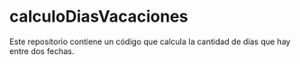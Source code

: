 # calculoDiasVacaciones
Este repositorio contiene un código que calcula la cantidad de días que hay entre dos fechas.
